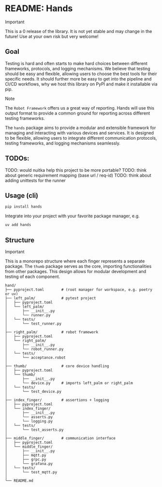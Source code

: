 # README: Hands

> [!Important]
> This is a 0 release of the library. It is not yet stable and may change in the future!
> Use at your own risk but very welcome!

## Goal
Testing is hard and often starts to make hard choices between different frameworks, protocols, and logging mechanisms.
We believe that testing should be easy and flexible, allowing users to choose the best tools for their specific needs.
It should further more be easy to get into the pipeline and CI/CD workflows, why we host this library on PyPI and make it installable via pip.

> [!Note]
> The `Robot Framework` offers us a great way of reporting. 
> Hands will use this output format to provide a common ground for reporting across different testing frameworks.

The `hands` package aims to provide a modular and extensible framework for managing and interacting with various devices and services. It is designed to be flexible, allowing users to integrate different communication protocols, testing frameworks, and logging mechanisms seamlessly.

## TODOs:

TODO: would nuitka help this project to be more portable?
TODO: think about generic requirement mapping (base url / req-id)
TODO: think about adding unittests for the runner 

## Usage (cli)

```bash
pip install hands
```

Integrate into your project with your favorite package manager, e.g.

```bash
uv add hands
```


## Structure

> [!Important]
> This is a monorepo structure where each finger represents a separate package. The `thumb` package serves as the core, importing functionalities from other packages. This design allows for modular development and testing of each component.

```
hand/
├── pyproject.toml        # (root manager for workspace, e.g. poetry or uv)
├── left_palm/            # pytest project
│   ├── pyproject.toml
│   └── left_palm/
│       ├── __init__.py
│       └── runner.py
│   └── tests/
│       └── test_runner.py
│
├── right_palm/           # robot framework
│   ├── pyproject.toml
│   └── right_palm/
│       ├── __init__.py
│       └── robot_runner.py
│   └── tests/
│       └── acceptance.robot
│
├── thumb/                # core device handling
│   ├── pyproject.toml
│   └── thumb/
│       ├── __init__.py
│       └── device.py     # imports left_palm or right_palm
│   └── tests/
│       └── test_device.py
│
├── index_finger/         # assertions + logging
│   ├── pyproject.toml
│   └── index_finger/
│       ├── __init__.py
│       └── asserts.py
│       └── logging.py
│   └── tests/
│       └── test_asserts.py
│
├── middle_finger/        # communication interface
│   ├── pyproject.toml
│   └── middle_finger/
│       ├── __init__.py
│       ├── mqtt.py
│       ├── grpc.py
│       └── grafana.py
│   └── tests/
│       └── test_mqtt.py
│
└── README.md
```